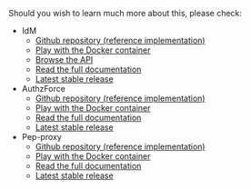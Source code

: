 Should you wish to learn much more about this, please check:
 
   - IdM
       - [Github repository (reference implementation)](https://github.com/Fiware/security.Idm)
       - [Play with the Docker container](https://hub.docker.com/r/fiware/idm/)
       - [Browse the API](http://docs.keyrock.apiary.io/)
       - [Read the full documentation](http://fiware-idm.readthedocs.org/en/latest/)
       - [Latest stable release](https://github.com/Fiware/security.Idm/releases/latest)
   - AuthzForce
       - [Github repository (reference implementation)](https://github.com/Fiware/security.AuthZForce)
       - [Play with the Docker container](https://hub.docker.com/r/fiware/authzforce-ce-server/)
       - [Read the full documentation](http://authzforce-ce-fiware.readthedocs.org/en/latest/)
       - [Latest stable release](https://github.com/authzforce/server/releases/latest)
   - Pep-proxy
       - [Github repository (reference implementation)](https://github.com/Fiware/security.Pep-proxy)
       - [Play with the Docker container](https://hub.docker.com/r/fiware/pep-proxy/)
       - [Read the full documentation](http://fiware-pep-proxy.readthedocs.org/en/stable/)
       - [Latest stable release](https://github.com/Fiware/security.Pep-proxy/releases/latest)
